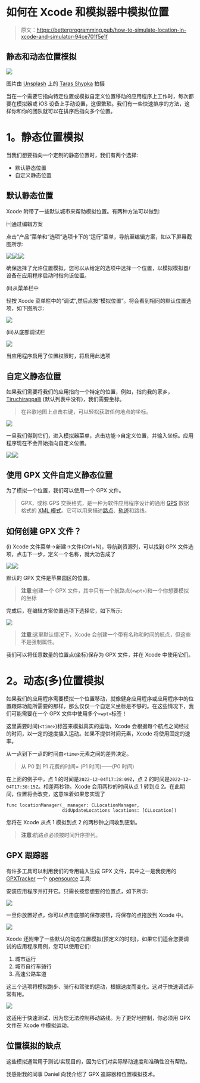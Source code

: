 # 如何在 Xcode 和模拟器中模拟位置

> 原文：<https://betterprogramming.pub/how-to-simulate-location-in-xcode-and-simulator-94ce701f5e1f>

## 静态和动态位置模拟

![](img/4029a3f36e738d7b70b6efea7234b02c.png)

图片由 [Unsplash](https://unsplash.com?utm_source=medium&utm_medium=referral) 上的 [Taras Shypka](https://unsplash.com/es/@bugsster?utm_source=medium&utm_medium=referral) 拍摄

当在一个需要它指向特定位置或模拟自定义位置移动的应用程序上工作时，每次都要在模拟器或 iOS 设备上手动设置，这很繁琐。我们有一些快速排序的方法，这样你和你的团队就可以在排序后指向多个位置。

# **1。静态位置模拟**

当我们想要指向一个定制的静态位置时，我们有两个选择:

*   默认静态位置
*   自定义静态位置

## 默认静态位置

Xcode 附带了一些默认城市来帮助模拟位置。有两种方法可以做到:

㈠通过编辑方案

点击“产品”菜单和“选项”选项卡下的“运行”菜单，导航至编辑方案，如以下屏幕截图所示:

![](img/dd5c5d5ae007ee761859504756cb77aa.png)![](img/2ee8d04df20c0c62e5d77c4b866c812b.png)![](img/143494f5f0cb86d9bd8336cee2c648ad.png)

确保选择了允许位置模拟，您可以从给定的选项中选择一个位置，以模拟模拟器/设备在应用程序启动时指向该位置。

(ii)从菜单栏中

轻按 Xcode 菜单栏中的“调试”,然后点按“模拟位置”。将会看到相同的默认位置选项，如下图所示:

![](img/b27aefa0118e10397a363588b6c93623.png)

(iii)从底部调试栏

![](img/f69f735847dfebab457809117304fc59.png)

当应用程序启用了位置权限时，将启用此选项

## 自定义静态位置

如果我们需要将我们的应用指向一个特定的位置，例如，指向我的家乡， [Tiruchirappalli](https://goo.gl/maps/TqinzARhuNBWhjGH6) (默认列表中没有)，我们需要坐标。

> 在谷歌地图上点击右键，可以轻松获取任何地点的坐标。

![](img/ebb123b347e13e5bb449ce773f670a7d.png)

一旦我们得到它们，进入模拟器菜单，点击功能→自定义位置，并输入坐标。应用程序现在不会开始指向自定义位置。

![](img/233b3aa8e3c5129d7b348d30d74bfd9f.png)![](img/c1ced3d718e4b6e0543887d2406b90c2.png)

## **使用 GPX 文件自定义静态位置**

为了模拟一个位置，我们可以使用一个 GPX 文件。

> GPX，或称 GPS 交换格式，是一种为软件应用程序设计的通用 [GPS](https://en.wikipedia.org/wiki/GPS) 数据格式的 [XML 模式](https://en.wikipedia.org/wiki/XML_schema)。它可以用来描述[路点](https://en.wikipedia.org/wiki/Waypoint)、[轨迹](https://en.wikipedia.org/wiki/GPS_tracking)和路线。

## **如何创建 GPX 文件？**

(i) Xcode 文件菜单→新建→文件(Ctrl+N)，导航到资源列，可以找到 GPX 文件选项，点击下一步，定义一个名称，就大功告成了

![](img/8b0da0f635e3c286ce57b1e39014441b.png)![](img/c9cf6bd3a2c0083bc47f5d0f997ff81b.png)

默认的 GPX 文件是苹果园区的位置。

> **注意**:创建一个 GPX 文件，其中只有一个航路点(`<wpt>`)和一个你想要模拟的坐标

完成后，在编辑方案位置选项下选择它，如下所示:

![](img/c684f2290ca0b4a03fff718680692c35.png)

> **注意**:这里默认情况下，Xcode 会创建一个带有名称和时间的航点，但这些不是强制属性。

我们可以将任意数量的位置点(坐标)保存为 GPX 文件，并在 Xcode 中使用它们。

# **2。动态(多)位置模拟**

如果我们的应用程序需要模拟一个位置移动，就像健身应用程序或应用程序中的位置跟踪功能所需要的那样，那么仅仅一个自定义坐标是不够的。在这些情况下，我们可能需要在一个 GPX 文件中使用多个`<wpt>`标签！

这里需要时间(`<time>`)标签来模拟真实的运动，Xcode 会根据每个航点之间经过的时间，以一定的速度插入运动。如果不提供时间元素，Xcode 将使用固定的速率。

从一点到下一点的时间由`<time>`元素之间的差异决定。

> 从 P0 到 P1 花费的时间= (P1 时间)——(P0 时间)

在上面的例子中，点 1 的时间是`2022–12–04T17:28:09Z`，点 2 的时间是`2022–12–04T17:30:15Z`。相差两秒钟。Xcode 会用两秒的时间从点 1 转到点 2。在此期间，位置将会改变，这意味着如果您实现了

```
func locationManager(_ manager: CLLocationManager, 
                     didUpdateLocations locations: [CLLocation])
```

您将在 Xcode 从点 1 模拟到点 2 的两秒钟之间收到更新。

> **注意**:航路点必须按时间升序排列。

## **GPX 跟踪器**

有许多工具可以利用我们的专用输入生成 GPX 文件，其中之一是我使用的 [GPXTracker](https://apps.apple.com/us/app/open-gpx-tracker/id984503772) 一个 [opensource](https://github.com/merlos/iOS-Open-GPX-Tracker) 工具:

安装应用程序并打开它。只需长按您想要的位置点，如下所示:

![](img/93d4699654f7bca4e8211022e4067ddb.png)

一旦你放置好点，你可以点击底部的保存按钮，将保存的点拖放到 Xcode 中。

![](img/aa14fa89bdf25ca2acb4d511bf158c34.png)

Xcode 还附带了一些默认的动态位置模拟(预定义的时刻)，如果它们适合您要调试的应用程序用例，您可以使用它们:

1.  城市运行
2.  城市自行车骑行
3.  高速公路车道

这三个选项将模拟跑步、骑行和驾驶的运动，根据速度而变化。这对于快速调试非常有用。

![](img/8d69e97a598d2a51a2e7173345ace09e.png)

这适用于快速测试，因为您无法控制移动路线。为了更好地控制，你必须用 GPX 文件在 Xcode 中模拟运动。

## 位置模拟的缺点

这些模拟通常用于测试/实现目的，因为它们对实际移动速度和准确性没有帮助。

我感谢我的同事 Daniel 向我介绍了 GPX 追踪器和位置模拟技术。